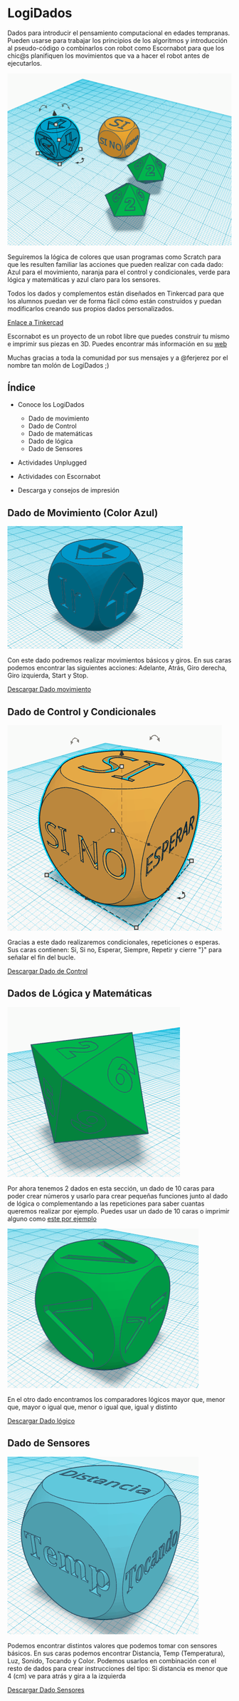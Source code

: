 # LogiDados

Dados para introducir el pensamiento computacional en edades tempranas. Pueden usarse para trabajar los principios de los algoritmos y introducción al pseudo-código o combinarlos con robot como Escornabot para que los chic@s planifiquen los movimientos que va a hacer el robot antes de ejecutarlos.

![dados_programacion](images/Dados-programacion.png)

Seguiremos la lógica de colores que usan programas como Scratch para que les resulten familiar las acciones que pueden realizar con cada dado: Azul para el movimiento, naranja para el control y condicionales, verde para lógica y matemáticas y azul claro para los sensores.

Todos los dados y complementos están diseñados en Tinkercad para que los alumnos puedan ver de forma fácil cómo están construidos y puedan modificarlos creando sus propios dados personalizados.

[Enlace a Tinkercad](https://www.tinkercad.com/things/4HDoMNVHfnd-dados-programacion/)

Escornabot es un proyecto de un robot libre que puedes construir tu mismo e imprimir sus piezas en 3D. Puedes encontrar más información en su [web](http://www.escornabot.com)

Muchas gracias a toda la comunidad por sus mensajes y a @ferjerez por el nombre tan molón de LogiDados ;)

## Índice
+ Conoce los LogiDados
  - Dado de movimiento
  - Dado de Control
  - Dado de matemáticas
  - Dado de lógica
  - Dado de Sensores


+ Actividades Unplugged
+ Actividades con Escornabot

+ Descarga y consejos de impresión

## Dado de Movimiento (Color Azul)

![dado_movimiento](images/Dado-movimiento.png)

Con este dado podremos realizar movimientos básicos y giros. En sus caras podemos encontrar las siguientes acciones: Adelante, Atrás, Giro derecha, Giro izquierda, Start y Stop.

[Descargar Dado movimiento]()

## Dado de Control y Condicionales

![Dado-Control](images/Dado-control.png)

Gracias a este dado realizaremos condicionales, repeticiones o esperas. Sus caras contienen: Si, Si no, Esperar, Siempre, Repetir y cierre "}" para señalar el fin del bucle.

[Descargar Dado de Control](https://github.com/laescuelamaker/Dados_Programacion/blob/master/STL/Dado-Controlv2.stl)

## Dados de Lógica y Matemáticas

![Dado-matematicas](images/Dado-matematicas.png)

Por ahora tenemos 2 dados en esta sección, un dado de 10 caras para poder crear números y usarlo para crear pequeñas funciones junto al dado de lógica o complementando a las repeticiones para saber cuantas queremos realizar por ejemplo. Puedes usar un dado de 10 caras o imprimir alguno como [este por ejemplo](https://www.thingiverse.com/thing:3018)

![Dado-logica](images/Dado-logica.png)

En el otro dado encontramos los comparadores lógicos mayor que, menor que, mayor o igual que, menor o igual que, igual y distinto

[Descargar Dado lógico](https://github.com/laescuelamaker/Dados_Programacion/blob/master/STL/Dado-Logicav2.stl)

## Dado de Sensores

![Dado-sensores](images/Dado-sensores.png)

Podemos encontrar distintos valores que podemos tomar con sensores básicos. En sus caras podemos encontrar Distancia, Temp (Temperatura), Luz, Sonido, Tocando y Color. Podemos usarlos en combinación con el resto de dados para crear instrucciones del tipo: Si distancia es menor que 4 (cm) ve para atrás y gira a la izquierda

[Descargar Dado Sensores](https://github.com/laescuelamaker/Dados_Programacion/blob/master/STL/Dado-Sensoresv2.stl)
